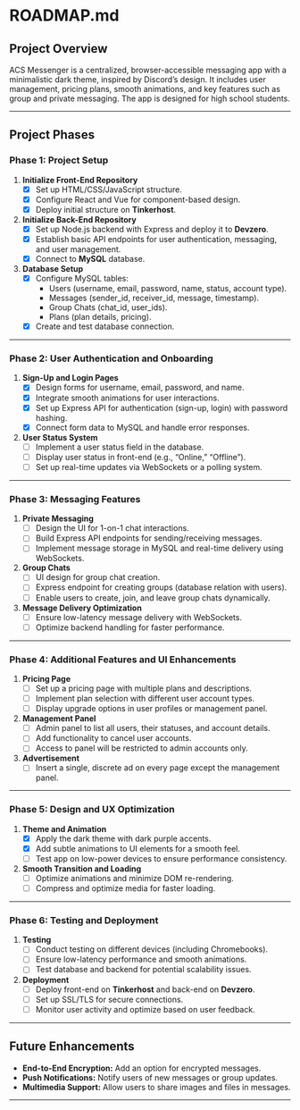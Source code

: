 # ROADMAP.md

## Project Overview
ACS Messenger is a centralized, browser-accessible messaging app with a minimalistic dark theme, inspired by Discord’s design. It includes user management, pricing plans, smooth animations, and key features such as group and private messaging. The app is designed for high school students.

---

## Project Phases

### Phase 1: Project Setup
1. **Initialize Front-End Repository**
   - [x] Set up HTML/CSS/JavaScript structure.
   - [x] Configure React and Vue for component-based design.
   - [x] Deploy initial structure on **Tinkerhost**.

2. **Initialize Back-End Repository**
   - [x] Set up Node.js backend with Express and deploy it to **Devzero**.
   - [x] Establish basic API endpoints for user authentication, messaging, and user management.
   - [x] Connect to **MySQL** database.

3. **Database Setup**
   - [x] Configure MySQL tables:
     - Users (username, email, password, name, status, account type).
     - Messages (sender_id, receiver_id, message, timestamp).
     - Group Chats (chat_id, user_ids).
     - Plans (plan details, pricing).
   - [x] Create and test database connection.

---

### Phase 2: User Authentication and Onboarding
1. **Sign-Up and Login Pages**
   - [x] Design forms for username, email, password, and name.
   - [x] Integrate smooth animations for user interactions.
   - [x] Set up Express API for authentication (sign-up, login) with password hashing.
   - [x] Connect form data to MySQL and handle error responses.

2. **User Status System**
   - [ ] Implement a user status field in the database.
   - [ ] Display user status in front-end (e.g., “Online,” “Offline”).
   - [ ] Set up real-time updates via WebSockets or a polling system.

---

### Phase 3: Messaging Features
1. **Private Messaging**
   - [ ] Design the UI for 1-on-1 chat interactions.
   - [ ] Build Express API endpoints for sending/receiving messages.
   - [ ] Implement message storage in MySQL and real-time delivery using WebSockets.

2. **Group Chats**
   - [ ] UI design for group chat creation.
   - [ ] Express endpoint for creating groups (database relation with users).
   - [ ] Enable users to create, join, and leave group chats dynamically.

3. **Message Delivery Optimization**
   - [ ] Ensure low-latency message delivery with WebSockets.
   - [ ] Optimize backend handling for faster performance.

---

### Phase 4: Additional Features and UI Enhancements
1. **Pricing Page**
   - [ ] Set up a pricing page with multiple plans and descriptions.
   - [ ] Implement plan selection with different user account types.
   - [ ] Display upgrade options in user profiles or management panel.

2. **Management Panel**
   - [ ] Admin panel to list all users, their statuses, and account details.
   - [ ] Add functionality to cancel user accounts.
   - [ ] Access to panel will be restricted to admin accounts only.

3. **Advertisement**
   - [ ] Insert a single, discrete ad on every page except the management panel.

---

### Phase 5: Design and UX Optimization
1. **Theme and Animation**
   - [x] Apply the dark theme with dark purple accents.
   - [x] Add subtle animations to UI elements for a smooth feel.
   - [ ] Test app on low-power devices to ensure performance consistency.

2. **Smooth Transition and Loading**
   - [ ] Optimize animations and minimize DOM re-rendering.
   - [ ] Compress and optimize media for faster loading.

---

### Phase 6: Testing and Deployment
1. **Testing**
   - [ ] Conduct testing on different devices (including Chromebooks).
   - [ ] Ensure low-latency performance and smooth animations.
   - [ ] Test database and backend for potential scalability issues.

2. **Deployment**
   - [ ] Deploy front-end on **Tinkerhost** and back-end on **Devzero**.
   - [ ] Set up SSL/TLS for secure connections.
   - [ ] Monitor user activity and optimize based on user feedback.

---

## Future Enhancements
- **End-to-End Encryption:** Add an option for encrypted messages.
- **Push Notifications:** Notify users of new messages or group updates.
- **Multimedia Support:** Allow users to share images and files in messages.

---
